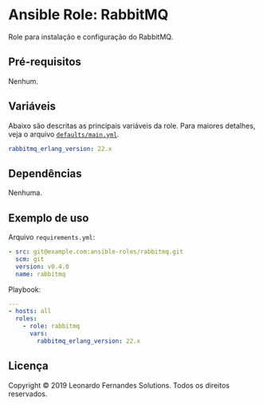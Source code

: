# Ansible Role: RabbitMQ

Role para instalação e configuração do RabbitMQ.

## Pré-requisitos

Nenhum.

## Variáveis

Abaixo são descritas as principais variáveis da role. Para maiores detalhes, veja
o arquivo [`defaults/main.yml`](defaults/main.yml).

```yaml
rabbitmq_erlang_version: 22.x
```

## Dependências

Nenhuma.

## Exemplo de uso

Arquivo `requirements.yml`:

```yaml
- src: git@example.com:ansible-roles/rabbitmq.git
  scm: git
  version: v0.4.0
  name: rabbitmq
```

Playbook:

```yaml
---
- hosts: all
  roles:
    - role: rabbitmq
      vars:
        rabbitmq_erlang_version: 22.x
```

## Licença

Copyright © 2019 Leonardo Fernandes Solutions. Todos os direitos reservados.
